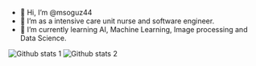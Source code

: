 - 👋 Hi, I’m @msoguz44
- 👀 I’m as a intensive care unit nurse and software engineer.
- 🌱 I’m currently learning AI, Machine Learning, Image processing and Data Science.



![Github stats 1](https://github-readme-stats.vercel.app/api?username=kullanıcıadınız&show_icons=true&theme=gradient) 
![Github stats 2](https://github-readme-stats.vercel.app/api?username=kullanıcıadınız&show_icons=true&theme=radical)
<!---
msoguz44/msoguz44 is a ✨ special ✨ repository because its `README.md` (this file) appears on your GitHub profile.
You can click the Preview link to take a look at your changes.
--->
